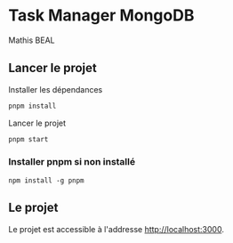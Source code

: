 # Task Manager MongoDB
Mathis BEAL

## Lancer le projet
Installer les dépendances
```bash
pnpm install
```

Lancer le projet
```bash
pnpm start
```

### Installer pnpm si non installé
```
npm install -g pnpm
```

## Le projet

Le projet est accessible à l'addresse [http://localhost:3000](http://localhost:3000).

